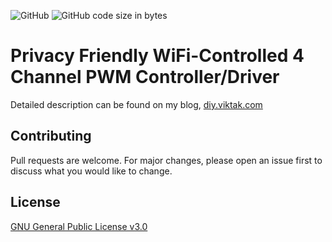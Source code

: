 ![GitHub](https://img.shields.io/github/license/viktak/4-Channel-PWM-Controller-Driver) ![GitHub code size in bytes](https://img.shields.io/github/languages/code-size/viktak/4-Channel-PWM-Controller-Driver)

# Privacy Friendly WiFi-Controlled 4 Channel PWM Controller/Driver

Detailed description can be found on my blog, [diy.viktak.com](https://diy.viktak.com/?p=2517)

## Contributing
Pull requests are welcome. For major changes, please open an issue first to discuss what you would like to change.

## License
[GNU General Public License v3.0](https://choosealicense.com/licenses/gpl-3.0/)

